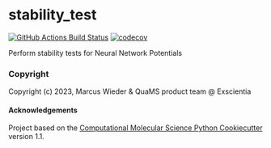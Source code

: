 stability_test
==============================
[//]: # (Badges)
[![GitHub Actions Build Status](https://github.com/REPLACE_WITH_OWNER_ACCOUNT/stability_test/workflows/CI/badge.svg)](https://github.com/REPLACE_WITH_OWNER_ACCOUNT/stability_test/actions?query=workflow%3ACI)
[![codecov](https://codecov.io/gh/REPLACE_WITH_OWNER_ACCOUNT/stability_test/branch/main/graph/badge.svg)](https://codecov.io/gh/REPLACE_WITH_OWNER_ACCOUNT/stability_test/branch/main)


Perform stability tests for Neural Network Potentials

### Copyright

Copyright (c) 2023, Marcus Wieder & QuaMS product team @ Exscientia


#### Acknowledgements
 
Project based on the 
[Computational Molecular Science Python Cookiecutter](https://github.com/molssi/cookiecutter-cms) version 1.1.
